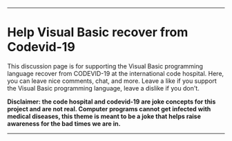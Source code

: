 ***

# Help Visual Basic recover from Codevid-19

This discussion page is for supporting the Visual Basic programming language recover from CODEVID-19 at the international code hospital. Here, you can leave nice comments, chat, and more. Leave a like if you support the Visual Basic programming language, leave a dislike if you don't.

**Disclaimer: the code hospital and codevid-19 are joke concepts for this project and are not real. Computer programs cannot get infected with medical diseases, this theme is meant to be a joke that helps raise awareness for the bad times we are in.**

***
